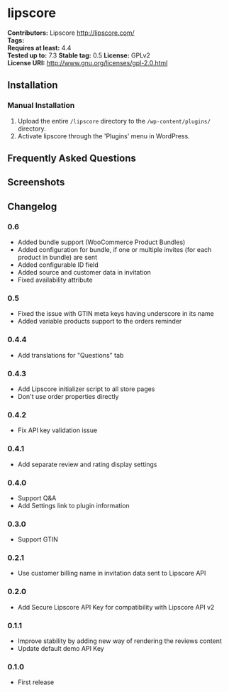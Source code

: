 # lipscore #
**Contributors:**      Lipscore http://lipscore.com/  
**Tags:**  
**Requires at least:** 4.4  
**Tested up to:**      7.3
**Stable tag:**        0.5
**License:**           GPLv2  
**License URI:**       http://www.gnu.org/licenses/gpl-2.0.html  

## Installation ##

### Manual Installation ###

1. Upload the entire `/lipscore` directory to the `/wp-content/plugins/` directory.
2. Activate lipscore through the 'Plugins' menu in WordPress.

## Frequently Asked Questions ##

## Screenshots ##

## Changelog ##

### 0.6 ###
* Added bundle support (WooCommerce Product Bundles)
* Added configuration for bundle, if one or multiple invites (for each product in bundle) are sent
* Added configurable ID field
* Added source and customer data in invitation
* Fixed availability attribute 

### 0.5 ###
* Fixed the issue with GTIN meta keys having underscore in its name
* Added variable products support to the orders reminder

### 0.4.4 ###
* Add translations for "Questions" tab

### 0.4.3 ###
* Add Lipscore initializer script to all store pages
* Don't use order properties directly

### 0.4.2 ###
* Fix API key validation issue

### 0.4.1 ###
* Add separate review and rating display settings

### 0.4.0 ###
* Support Q&A
* Add Settings link to plugin information

### 0.3.0 ###
* Support GTIN

### 0.2.1 ###
* Use customer billing name in invitation data sent to Lipscore API

### 0.2.0 ###
* Add Secure Lipscore API Key for compatibility with Lipscore API v2

### 0.1.1 ###
* Improve stability by adding new way of rendering the reviews content
* Update default demo API Key

### 0.1.0 ###
* First release